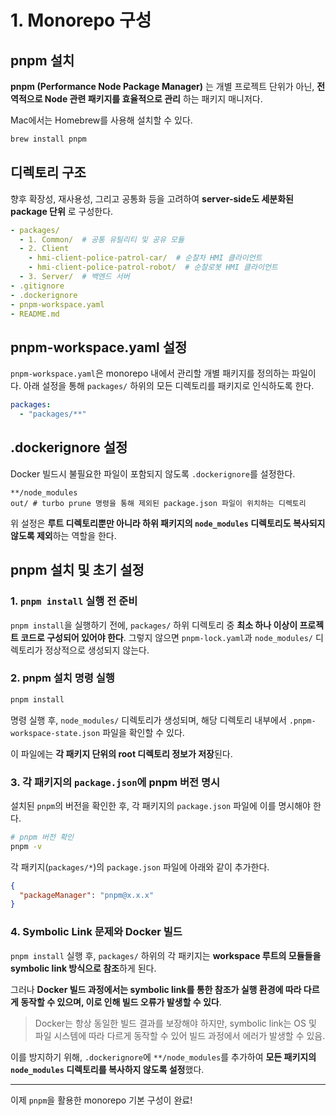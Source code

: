 # 1. Monorepo 구성

## pnpm 설치

**pnpm (Performance Node Package Manager)** 는 개별 프로젝트 단위가 아닌, **전역적으로 Node 관련 패키지를 효율적으로 관리** 하는 패키지 매니저다.

Mac에서는 Homebrew를 사용해 설치할 수 있다.

```zsh
brew install pnpm
```

## 디렉토리 구조

향후 확장성, 재사용성, 그리고 공통화 등을 고려하여 **server-side도 세분화된 package 단위** 로 구성한다.

```yaml
- packages/
  - 1. Common/  # 공통 유틸리티 및 공유 모듈
  - 2. Client
    - hmi-client-police-patrol-car/  # 순찰차 HMI 클라이언트
    - hmi-client-police-patrol-robot/  # 순찰로봇 HMI 클라이언트
  - 3. Server/  # 백엔드 서버
- .gitignore
- .dockerignore
- pnpm-workspace.yaml
- README.md
```

## pnpm-workspace.yaml 설정

`pnpm-workspace.yaml`은 monorepo 내에서 관리할 개별 패키지를 정의하는 파일이다. 아래 설정을 통해 `packages/` 하위의 모든 디렉토리를 패키지로 인식하도록 한다.

```yaml
packages:
  - "packages/**"
```

## .dockerignore 설정

Docker 빌드시 불필요한 파일이 포함되지 않도록 `.dockerignore`를 설정한다.

```dockerignore
**/node_modules
out/ # turbo prune 명령을 통해 제외된 package.json 파일이 위치하는 디렉토리
```

위 설정은 **루트 디렉토리뿐만 아니라 하위 패키지의 `node_modules` 디렉토리도 복사되지 않도록 제외**하는 역할을 한다.

## pnpm 설치 및 초기 설정

### 1. `pnpm install` 실행 전 준비

`pnpm install`을 실행하기 전에, `packages/` 하위 디렉토리 중 **최소 하나 이상이 프로젝트 코드로 구성되어 있어야 한다**.
그렇지 않으면 `pnpm-lock.yaml`과 `node_modules/` 디렉토리가 정상적으로 생성되지 않는다.

### 2. pnpm 설치 명령 실행

```zsh
pnpm install
```

명령 실행 후, `node_modules/` 디렉토리가 생성되며,
해당 디렉토리 내부에서 `.pnpm-workspace-state.json` 파일을 확인할 수 있다.

이 파일에는 **각 패키지 단위의 root 디렉토리 정보가 저장**된다.

### 3. 각 패키지의 `package.json`에 pnpm 버전 명시

설치된 `pnpm`의 버전을 확인한 후, 각 패키지의 `package.json` 파일에 이를 명시해야 한다.

```zsh
# pnpm 버전 확인
pnpm -v
```

각 패키지(`packages/*`)의 `package.json` 파일에 아래와 같이 추가한다.

```json
{
  "packageManager": "pnpm@x.x.x"
}
```

### 4. Symbolic Link 문제와 Docker 빌드

`pnpm install` 실행 후, `packages/` 하위의 각 패키지는 **workspace 루트의 모듈들을 symbolic link 방식으로 참조**하게 된다.

그러나 **Docker 빌드 과정에서는 symbolic link를 통한 참조가 실행 환경에 따라 다르게 동작할 수 있으며, 이로 인해 빌드 오류가 발생할 수 있다**.

> Docker는 항상 동일한 빌드 결과를 보장해야 하지만, symbolic link는 OS 및 파일 시스템에 따라 다르게 동작할 수 있어 빌드 과정에서 에러가 발생할 수 있음.

이를 방지하기 위해, `.dockerignore`에 `**/node_modules`를 추가하여 **모든 패키지의 `node_modules` 디렉토리를 복사하지 않도록 설정**했다.

---

이제 `pnpm`을 활용한 monorepo 기본 구성이 완료!
